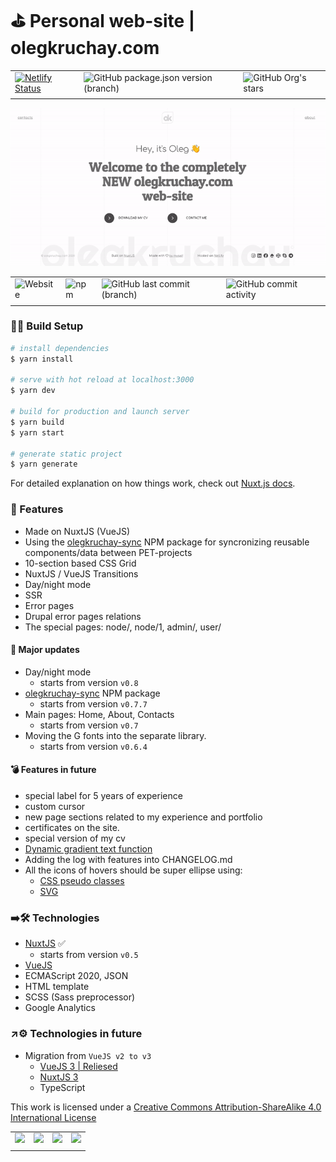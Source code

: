 # ⛳️ Personal web-site | olegkruchay.com

||||
|---|---|---|
| [![Netlify Status](https://api.netlify.com/api/v1/badges/37a8b031-d4f6-4738-b34e-afdf03257964/deploy-status)](https://app.netlify.com/sites/olegkruchay/deploys) | <img alt="GitHub package.json version (branch)" src="https://img.shields.io/github/package-json/v/olegscout/olegkruchay-vue/dev?label=Beta&style=flat-square"> | <img alt="GitHub Org's stars" src="https://img.shields.io/github/stars/olegscout/olegkruchay-vue?style=social"> |
||||

[![The NEW olegkruchay.com web-site](./static/public/promo-olegkruchay-com.gif "The NEW olegkruchay.com web-site")](https://olegkruchay.com)

|||||
|---|---|---|---|
| <img alt="Website" src="https://img.shields.io/website?down_color=red&down_message=offline&label=olegkruchay.com&up_color=green&up_message=online&url=https%3A%2F%2Folegkruchay.com"> | <img alt="npm" src="https://img.shields.io/npm/v/olegkruchay-sync?color=yellow&label=olegkruchay-sync"> | <img alt="GitHub last commit (branch)" src="https://img.shields.io/github/last-commit/olegscout/olegkruchay-vue/dev"> | <img alt="GitHub commit activity" src="https://img.shields.io/github/commit-activity/m/olegscout/olegkruchay-vue"> |
||||

### 🔩🔧 Build Setup 

```bash
# install dependencies
$ yarn install

# serve with hot reload at localhost:3000
$ yarn dev

# build for production and launch server
$ yarn build
$ yarn start

# generate static project
$ yarn generate
```

For detailed explanation on how things work, check out [Nuxt.js docs](https://nuxtjs.org).

### 💎 Features 

- Made on NuxtJS (VueJS)
- Using the [olegkruchay-sync](https://classic.yarnpkg.com/en/package/olegkruchay-sync) NPM package for syncronizing reusable components/data between PET-projects
- 10-section based CSS Grid
- NuxtJS / VueJS Transitions
- Day/night mode
- SSR
- Error pages
- Drupal error pages relations
- The special pages: node/, node/1, admin/, user/

    
#### 🧨 Major updates 
- Day/night mode
    - starts from version ```v0.8```
- [olegkruchay-sync](https://classic.yarnpkg.com/en/package/olegkruchay-sync) NPM package
    - starts from version ```v0.7.7```
- Main pages: Home, About, Contacts
    - starts from version ```v0.7```
- Moving the G fonts into the separate library.
    - starts from version ```v0.6.4```

#### 💣 Features in future 

- special label for 5 years of experience
- custom cursor
- new page sections related to my experience and portfolio
- certificates on the site.
- special version of my cv
- [Dynamic gradient text function](https://www.sitepoint.com/dynamic-gradient-text-function-sass/)
- Adding the log with features into CHANGELOG.md
- All the icons of hovers should be super ellipse using: 
  - [CSS pseudo classes](http://jsfiddle.net/Lor0znhc/2/)
  - [SVG](https://medium.com/@nikolskayaolia/an-easy-way-to-implement-smooth-shapes-such-as-superellipse-and-squircle-into-a-user-interface-a5ba4e1139ed)
### ➡️🛠 Technologies 

- [NuxtJS](https://nuxtjs.org) ✅
  - starts from version ```v0.5```
- [VueJS](https://vuejs.org)
- ECMAScript 2020, JSON
- HTML template
- SCSS (Sass preprocessor)
- Google Analytics

### ↗️⚙️ Technologies in future 

- Migration from ```VueJS v2 to v3```
  - [VueJS 3 | Reliesed ](http://v3.vuejs.org/)
  - [NuxtJS 3](https://nuxtjs.org) 
  - TypeScript

This work is licensed under a [Creative Commons Attribution-ShareAlike 4.0 International License](https://creativecommons.org/licenses/by-sa/4.0/)

|||||
|---|---|---|---|
| <a href="https://nuxtjs.org"><img src="https://img.shields.io/badge/Nuxt.js-527392?style=for-the-badge&logo=nuxt.js&logoColor=4FC08D"></a> | <a href="https://vuejs.org"><img src="https://img.shields.io/badge/Vue.js-35495E?style=for-the-badge&logo=vue.js&logoColor=4FC08D"></a> | <a href="https://netlify.com"><img src="https://img.shields.io/badge/Netlify-00C7B7?style=for-the-badge&logo=netlify&logoColor=white"></a> | <a href="https://olegkruchay.com/about"><img src="https://img.shields.io/badge/By-OlegKruchay-5d9741?style=for-the-badge&logoColor=c1d72f"></a> |
|||||
